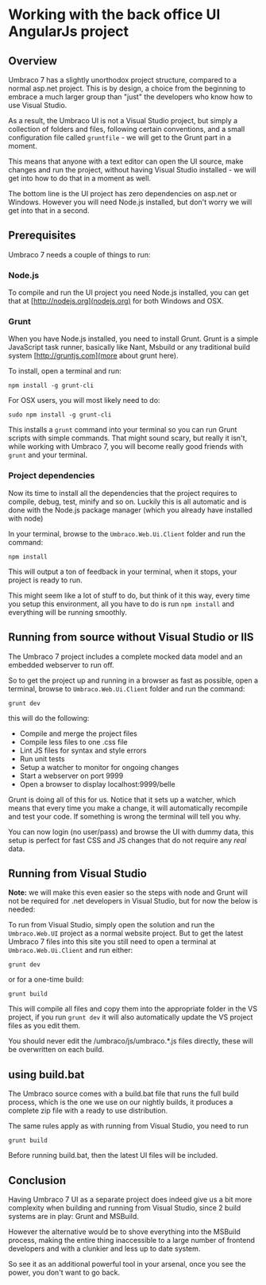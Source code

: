 # Working with the back office UI AngularJs project 

## Overview
Umbraco 7 has a slightly unorthodox project structure, compared to a normal asp.net project. This is by design, a choice from the beginning to embrace a much larger group than "just" the developers who know how to use Visual Studio. 

As a result, the Umbraco UI is not a Visual Studio project, but simply a collection of folders and files, following certain conventions, and a small configuration file called `gruntfile` - we will get to the Grunt part in a moment. 

This means that anyone with a text editor can open the UI source, make changes and run the project, without having Visual Studio installed - we will get into how to do that in a moment as well. 

The bottom line is the UI project has zero dependencies on asp.net or Windows. However you will need Node.js installed, but don't worry we will get into that in a second.


## Prerequisites
Umbraco 7 needs a couple of things to run:

### Node.js 
To compile and run the UI project you need Node.js installed, you can get that at [http://nodejs.org](nodejs.org) for both Windows and OSX.

### Grunt
When you have Node.js installed, you need to install Grunt. Grunt is a simple JavaScript task runner, basically like Nant, Msbuild or any traditional build system [http://gruntjs.com](more about grunt here).

To install, open a terminal and run: 
	
	npm install -g grunt-cli

For OSX users, you will most likely need to do: 

	sudo npm install -g grunt-cli

This installs a `grunt` command into your terminal so you can run Grunt scripts with simple commands. That might sound scary, but really it isn't, while working with Umbraco 7, you will become really good friends with `grunt` and your terminal. 

### Project dependencies
Now its time to install all the dependencies that the project requires to compile, debug, test, minify and so on. Luckily this is all automatic and is done with the Node.js package manager (which you already have installed with node)

In your terminal, browse to the `Umbraco.Web.Ui.Client` folder and run the command: 

	npm install

This will output a ton of feedback in your terminal, when it stops, your project is ready to run. 

This might seem like a lot of stuff to do, but think of it this way, every time you setup this environment, all you have to do is run `npm install` and everything will be running smoothly.

## Running from source without Visual Studio or IIS
The Umbraco 7 project includes a complete mocked data model and an embedded webserver to run off. 

So to get the project up and running in a browser as fast as possible, open a terminal, browse to `Umbraco.Web.Ui.Client` folder and run the command: 

	grunt dev

this will do the following: 

- Compile and merge the project files
- Compile less files to one .css file
- Lint JS files for syntax and style errors
- Run unit tests
- Setup a watcher to monitor for ongoing changes
- Start a webserver on port 9999
- Open a browser to display localhost:9999/belle

Grunt is doing all of this for us. Notice that it sets up a watcher, which means that every time you make a change, it will automatically recompile and test your code. If something is wrong the terminal will tell you why. 

You can now login (no user/pass) and browse the UI with dummy data, this setup is perfect for fast CSS and JS changes that do not require any *real* data.

## Running from Visual Studio

**Note:** we will make this even easier so the steps with node and Grunt will not be required for .net developers in Visual Studio, but for now the below is needed:

To run from Visual Studio, simply open the solution and run the `Umbraco.Web.UI` project as a normal website project. But to get the latest Umbraco 7 files into this site you still need to open a terminal at `Umbraco.Web.Ui.Client` and run either:

	grunt dev

or for a one-time build:

	grunt build

This will compile all files and copy them into the appropriate folder in the VS project, if you run `grunt dev` it will also automatically update the VS project files as you edit them.

You should never edit the /umbraco/js/umbraco.*.js files directly, these will be overwritten on each build.

## using build.bat
The Umbraco source comes with a build.bat file that runs the full build process, which is the one we use on our nightly builds, it produces a complete zip file with a ready to use distribution. 

The same rules apply as with running from Visual Studio, you need to run 

	grunt build 

Before running build.bat, then the latest UI files will be included. 


## Conclusion
Having Umbraco 7 UI as a separate project does indeed give us a bit more complexity when building and running from Visual Studio, since 2 build systems are in play: Grunt and MSBuild. 

However the alternative would be to shove everything into the MSBuild process, making the entire thing inaccessible to a large number of frontend developers and with a clunkier and less up to date system.

So see it as an additional powerful tool in your arsenal, once you see the power, you don't want to go back.
